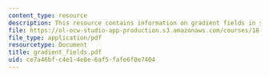 ```yaml
---
content_type: resource
description: This resource contains information on gradient fields in space.
file: https://ol-ocw-studio-app-production.s3.amazonaws.com/courses/18-02-multivariable-calculus-spring-2006/ce7a46bfc4e14e8e6af5fafe6f0e7404_gradient_fields.pdf
file_type: application/pdf
resourcetype: Document
title: gradient_fields.pdf
uid: ce7a46bf-c4e1-4e8e-6af5-fafe6f0e7404
---
```

